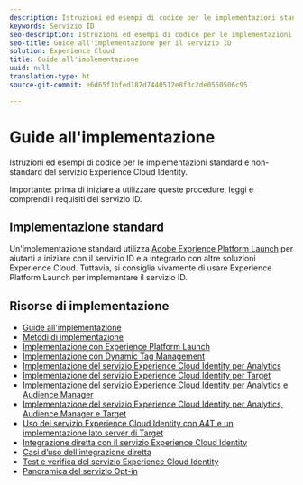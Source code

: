 ```yaml
---
description: Istruzioni ed esempi di codice per le implementazioni standard e non-standard del servizio Experience Cloud Identity.
keywords: Servizio ID
seo-description: Istruzioni ed esempi di codice per le implementazioni standard e non-standard del servizio Experience Cloud Identity.
seo-title: Guide all'implementazione per il servizio ID
solution: Experience Cloud
title: Guide all'implementazione
uuid: null
translation-type: ht
source-git-commit: e6d65f1bfed187d7440512e8f3c2de0550506c95

---
```



# Guide all'implementazione

Istruzioni ed esempi di codice per le implementazioni standard e non-standard del servizio Experience Cloud Identity.

Importante: prima di iniziare a utilizzare queste procedure, leggi e comprendi i requisiti del servizio ID.

## Implementazione standard

Un'implementazione standard utilizza [Adobe Exprience Platform Launch](https://docs.adobelaunch.com/) per aiutarti a iniziare con il servizio ID e a integrarlo con altre soluzioni Experience Cloud. Tuttavia, si consiglia vivamente di usare Experience Platform Launch per implementare il servizio ID.

## Risorse di implementazione

* [Guide all'implementazione](implementation-guides.md)
* [Metodi di implementazione](implementation-methods.md)
* [Implementazione con Experience Platform Launch](ecid-implement-with-launch.md)
* [Implementazione con Dynamic Tag Management](standard.md)
* [Implementazione del servizio Experience Cloud Identity per Analytics](setup-analytics.md)
* [Implementazione del servizio Experience Cloud Identity per Target](setup-target.md)
* [Implementazione del servizio Experience Cloud Identity per Analytics e Audience Manager](setup-aam-analytics.md)
* [Implementazione del servizio Experience Cloud Identity per Analytics, Audience Manager e Target](setup-aam-analytics-target.md)
* [Uso del servizio Experience Cloud Identity con A4T e un implementazione lato server di Target](ecid-a4t-target.md)
* [Integrazione diretta con il servizio Experience Cloud Identity](direct-integration.md)
* [Casi d’uso dell’integrazione diretta](direct-integration-examples.md)
* [Test e verifica del servizio Experience Cloud Identity](test-verify.md)
* [Panoramica del servizio Opt-in](opt-in-service/optin-overview.md)
